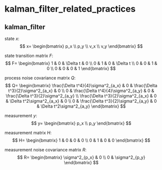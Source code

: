 # kalman_filter_related_practices
## kalman_filter
state $x$:
$$
x=
\begin{bmatrix} p_x \\ p_y \\ v_x \\ v_y \end{bmatrix}
$$

state transition matrix $F$:
$$
F=
\begin{bmatrix}
1 & 0 & \Delta t & 0 \\
0 & 1 & 0 & \Delta t \\
0 & 0 & 1 & 0 \\
0 & 0 & 0 & 1
\end{bmatrix}
$$

process noise covariance matrix $Q$:
$$
Q=
\begin{bmatrix}
\frac{\Delta t^4}{4}\sigma^2_{a_x} & 0 & \frac{\Delta t^3}{2}\sigma^2_{a_x} & 0 \\
0 & \frac{\Delta t^4}{4}\sigma^2_{a_y} & 0 & \frac{\Delta t^3}{2}\sigma^2_{a_y} \\
\frac{\Delta t^3}{2}\sigma^2_{a_x} & 0 & \Delta t^2\sigma^2_{a_x} & 0 \\
0 & \frac{\Delta t^3}{2}\sigma^2_{a_y} & 0 & \Delta t^2\sigma^2_{a_y}
\end{bmatrix}
$$

measurement $y$:
$$
y=
\begin{bmatrix} p_x \\ p_y \end{bmatrix}
$$

measurement matrix $H$:
$$
H=
\begin{bmatrix}
1 & 0 & 0 & 0 \\
0 & 1 & 0 & 0
\end{bmatrix}
$$

measurement noise covariance matrix $R$:
$$
R=
\begin{bmatrix}
\sigma^2_{p_x} & 0 \\
0 & \sigma^2_{p_y}
\end{bmatrix}
$$